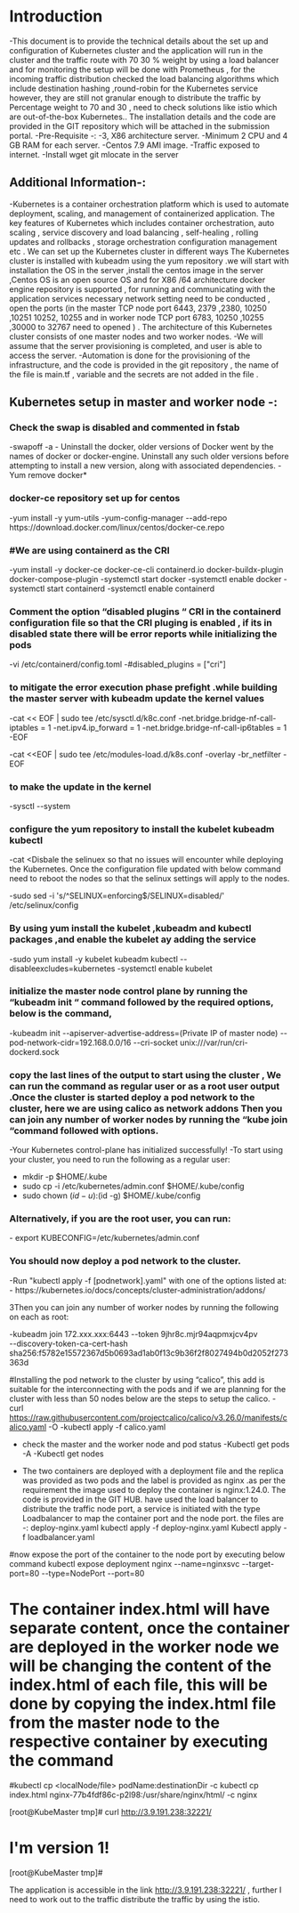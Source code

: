 <h1 >Introduction</h1>
-This document is to provide the technical details about the set up and configuration of Kubernetes cluster and the application will run in the cluster and the traffic route with 70 30 % weight by using a load balancer and for monitoring the setup will be done with Prometheus   , for the incoming traffic distribution checked the load balancing algorithms which include destination hashing ,round-robin for the Kubernetes service however, they are still not granular enough to distribute the traffic by Percentage weight to 70 and 30 , need to check solutions like istio which are out-of-the-box Kubernetes.. The installation details and the code are provided in the GIT repository which will be attached in the submission portal.  
-Pre-Requisite -:
-3, X86 architecture server.
-Minimum 2 CPU and 4 GB RAM for each server.
-Centos 7.9 AMI image.
-Traffic exposed to internet.
-Install wget git mlocate in the server
<h2>Additional Information-:</h2>
-Kubernetes is a container orchestration platform which is used to automate deployment, scaling, and management of containerized application.  The key features of Kubernetes which includes container orchestration, auto scaling , service discovery and load balancing , self-healing , rolling updates and rollbacks , storage orchestration configuration management etc  . We can set up the Kubernetes cluster in different ways The Kubernetes cluster is installed with kubeadm using the yum repository .we will start with installation the OS in the server ,install the centos image in the server ,Centos OS is an open source OS and for X86 /64 architecture  docker engine repository  is supported , for running and communicating with the application services necessary network setting need to be conducted ,  open the ports (in the master TCP node port 6443, 2379 ,2380, 10250 ,10251 10252, 10255 and in worker node TCP port 6783, 10250 ,10255 ,30000 to 32767 need to opened ) . The architecture of this Kubernetes cluster consists of one master nodes and two worker nodes. 
-We will assume that the server provisioning is completed, and user is able to access the server. 
-Automation is done for the provisioning of the infrastructure, and the code is provided in the git repository , the name of the file is  main.tf , variable and the secrets are not added in the file .

<h2>Kubernetes setup in master and worker node -:</h2>

<h3>Check the swap is disabled and commented in fstab</h3>
-swapoff -a
- Uninstall the docker, older versions of Docker went by the names of docker or docker-engine. Uninstall any such older versions before attempting to install a new version, along with associated dependencies.
-Yum remove docker*
<h3>docker-ce repository set up for centos</h3> 
-yum install -y yum-utils
-yum-config-manager --add-repo https://download.docker.com/linux/centos/docker-ce.repo

<h3>#We are using containerd as the CRI</h3>
-yum install -y docker-ce docker-ce-cli containerd.io docker-buildx-plugin docker-compose-plugin
-systemctl start docker
-systemctl enable docker
-systemctl start containerd
-systemctl enable containerd

<h3>Comment the option  “disabled plugins “ CRI in the containerd configuration file so that the CRI  pluging is enabled , if its in disabled state there will be error reports while initializing the pods</h3>
-vi  /etc/containerd/config.toml
-#disabled_plugins = ["cri"]

<h3> to mitigate the error execution phase prefight  .while building the master server with kubeadm update the kernel values </h3> 
-cat << EOF | sudo tee /etc/sysctl.d/k8c.conf
-net.bridge.bridge-nf-call-iptables = 1
-net.ipv4.ip_forward                = 1
-net.bridge.bridge-nf-call-ip6tables = 1
-EOF

-cat <<EOF | sudo tee /etc/modules-load.d/k8s.conf
-overlay
-br_netfilter
-EOF
<h3>to make the update in the kernel</h3> 
-sysctl --system

<h3>configure the yum repository to install the kubelet kubeadm kubectl</h3>
-cat <<EOF | sudo tee /etc/yum.repos.d/kubernetes.repo
-[kubernetes]
-name=Kubernetes
-baseurl=https://packages.cloud.google.com/yum/repos/kubernetes-el7-\$basearch
-enabled=1
-gpgcheck=1
-gpgkey=https://packages.cloud.google.com/yum/doc/rpm-package-key.gpg
-exclude=kubelet kubeadm kubectl
-EOF

<h3>Disbale the selinuex so that no issues will encounter while deploying the Kubernetes. Once the configuration file updated with below command need to reboot the nodes so that the selinux settings will apply to the nodes.</h3>
 
-sudo sed -i 's/^SELINUX=enforcing$/SELINUX=disabled/' /etc/selinux/config

<h3>By using yum install the kubelet ,kubeadm and  kubectl packages ,and enable the kubelet ay adding the service </h3>
-sudo yum install -y kubelet kubeadm kubectl --disableexcludes=kubernetes
-systemctl enable kubelet

<h3>initialize the master node control plane  by running the “kubeadm init “ command followed by the required options, below is the command,</h3>

-kubeadm init --apiserver-advertise-address=(Private IP of master node) --pod-network-cidr=192.168.0.0/16 --cri-socket unix:///var/run/cri-dockerd.sock

<h3>copy the last lines of the output to start using the cluster ,  We can run the command as regular user or as a root user output .Once the cluster is started deploy a pod network to the cluster, here we are using calico as network addons Then you can join any number of worker nodes by running the “kube join “command followed with options.</h3> 

-Your Kubernetes control-plane has initialized successfully!
-To start using your cluster, you need to run the following as a regular user: 
 - mkdir -p $HOME/.kube
 - sudo cp -i /etc/kubernetes/admin.conf $HOME/.kube/config
 - sudo chown $(id -u):$(id -g) $HOME/.kube/config
<h3>Alternatively, if you are the root user, you can run:</h3>
 - export KUBECONFIG=/etc/kubernetes/admin.conf

<h3>You should now deploy a pod network to the cluster.</h3>
-Run "kubectl apply -f [podnetwork].yaml" with one of the options listed at:
-  https://kubernetes.io/docs/concepts/cluster-administration/addons/

<h>3Then you can join any number of worker nodes by running the following on each as root:</h3>

-kubeadm join 172.xxx.xxx:6443 --token 9jhr8c.mjr94aqpmxjcv4pv \
        --discovery-token-ca-cert-hash sha256:f5782e15572367d5b0693ad1ab0f13c9b36f2f8027494b0d2052f273363d

#Installing the pod network to the cluster by using “calico”, this add is suitable for the interconnecting with the pods and if we are planning for the cluster with less than 50 nodes below are the steps to setup the calico.
-curl https://raw.githubusercontent.com/projectcalico/calico/v3.26.0/manifests/calico.yaml -O
-kubectl apply -f calico.yaml 

- check the master and the worker node and pod  status 
-Kubectl get pods -A
-Kubectl get nodes

- The two containers are deployed with a deployment file and the replica was provided as two pods and the label is provided as nginx .as per the requirement the image used to deploy the container is nginx:1.24.0. The code is provided in the GIT HUB.  have used the load balancer to distribute the traffic node port, a service is initiated with the type Loadbalancer to map the container port and the node port.
the files are -:
deploy-nginx.yaml
kubectl apply -f deploy-nginx.yaml
Kubectl apply -f loadbalancer.yaml

#now expose the port of the container to the node port by executing below command 
kubectl expose deployment nginx --name=nginxsvc --target-port=80 --type=NodePort --port=80

# The container index.html will have separate content, once the container are deployed in the worker node we will be changing the content of the index.html of each file, this will be done by copying the index.html file from the master node to the respective container by executing the command 
#kubectl cp <localNode/file> podName:destinationDir -c <Containername>
kubectl cp index.html nginx-77b4fdf86c-p2l98:/usr/share/nginx/html/ -c nginx

[root@KubeMaster tmp]# curl http://3.9.191.238:32221/
<!DOCTYPE html>
<html>
<head>
<title>Container 1</title>
</head>
<body>

<h1>I'm version 1!</h1>


</body>
</html>
[root@KubeMaster tmp]#



The application is accessible in the link http://3.9.191.238:32221/ , further I need to work out to the traffic distribute the traffic by using the istio.


